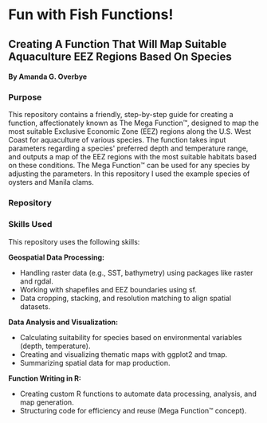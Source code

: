 # Fun with Fish Functions!

## Creating A Function That Will Map Suitable Aquaculture EEZ Regions Based On Species

#### By Amanda G. Overbye

### Purpose

This repository contains a friendly, step-by-step guide for creating a function, affectionately known as The Mega Function™, designed to map the most suitable Exclusive Economic Zone (EEZ) regions along the U.S. West Coast for aquaculture of various species. The function takes input parameters regarding a species' preferred depth and temperature range, and outputs a map of the EEZ regions with the most suitable habitats based on these conditions. The Mega Function™ can be used for any species by adjusting the parameters. In this repository I used the example species of oysters and Manila clams.

### Repository

### Skills Used

This repository uses the following skills:

**Geospatial Data Processing:**

-   Handling raster data (e.g., SST, bathymetry) using packages like raster and rgdal.
-   Working with shapefiles and EEZ boundaries using sf.
-   Data cropping, stacking, and resolution matching to align spatial datasets.

**Data Analysis and Visualization:**

-   Calculating suitability for species based on environmental variables (depth, temperature).
-   Creating and visualizing thematic maps with ggplot2 and tmap.
-   Summarizing spatial data for map production.

**Function Writing in R:**

-   Creating custom R functions to automate data processing, analysis, and map generation.
-   Structuring code for efficiency and reuse (Mega Function™ concept).
